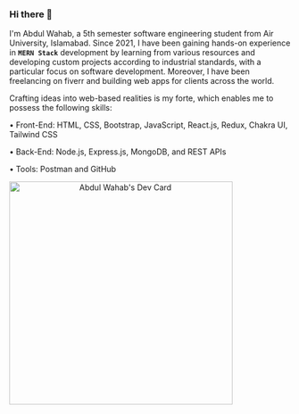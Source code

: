 ### Hi there 👋

I'm Abdul Wahab, a 5th semester software engineering student from Air University, Islamabad. Since 2021, I have been gaining hands-on experience in **`MERN Stack`** development by learning from various resources and developing custom projects according to industrial standards, with a particular focus on software development. Moreover, I have been freelancing on fiverr and building web apps for clients across the world.

Crafting ideas into web-based realities is my forte, which enables me to possess the following skills:

• Front-End: HTML, CSS, Bootstrap, JavaScript, React.js, Redux, Chakra UI, Tailwind CSS

• Back-End: Node.js, Express.js, MongoDB, and REST APIs

• Tools: Postman and GitHub

<a align="center" href="https://app.daily.dev/AbdulWahab__"><img align="center" src="https://api.daily.dev/devcards/f38b2cef1b5545a688007773cd1af21d.png?r=f47" width="400" alt="Abdul Wahab's Dev Card"/></a>

<!--
**Abdul-Wahab-318/Abdul-Wahab-318** is a ✨ _special_ ✨ repository because its `README.md` (this file) appears on your GitHub profile.

Here are some ideas to get you started:

- 🔭 I’m currently working on ...
- 🌱 I’m currently learning ...
- 👯 I’m looking to collaborate on ...
- 🤔 I’m looking for help with ...
- 💬 Ask me about ...
- 📫 How to reach me: ...
- 😄 Pronouns: ...
- ⚡ Fun fact: ...
-->

